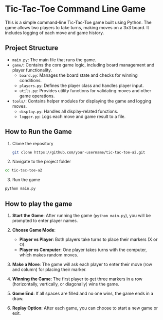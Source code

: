 # Tic-Tac-Toe Command Line Game

This is a simple command-line Tic-Tac-Toe game built using Python. The game allows two players to take turns, making moves on a 3x3 board. It includes logging of each move and game history.

## Project Structure

- `main.py`: The main file that runs the game.
- `game/`: Contains the core game logic, including board management and player functionality.
  - `board.py`: Manages the board state and checks for winning conditions.
  - `players.py`: Defines the player class and handles player input.
  - `utils.py`: Provides utility functions for validating moves and other game operations.
- `tools/`: Contains helper modules for displaying the game and logging moves.
  - `display.py`: Handles all display-related functions.
  - `logger.py`: Logs each move and game result to a file.

## How to Run the Game

1. Clone the repository
   ```bash
   git clone https://github.com/your-username/tic-tac-toe-a2.git
2. Navigate to the project folder
```bash
cd tic-tac-toe-a2
```
3. Run the game
```bash
python main.py
```
## How to play the game

1. **Start the Game**: After running the game (`python main.py`), you will be prompted to enter player names.

2. **Choose Game Mode**:
   - **Player vs Player**: Both players take turns to place their markers (X or O).
   - **Player vs Computer**: One player takes turns with the computer, which makes random moves.

3. **Make a Move**: The game will ask each player to enter their move (row and column) for placing their marker.

4. **Winning the Game**: The first player to get three markers in a row (horizontally, vertically, or diagonally) wins the game.

5. **Game End**: If all spaces are filled and no one wins, the game ends in a draw.

6. **Replay Option**: After each game, you can choose to start a new game or exit.


